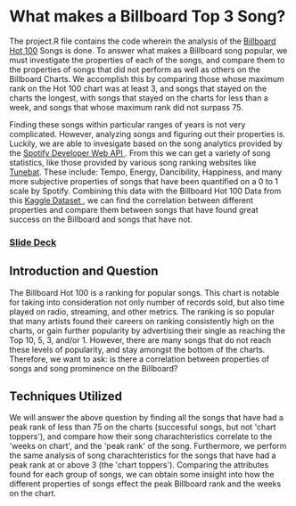 # What makes a Billboard Top 3 Song?
 The project.R file contains the code wherein the analysis of the <a href = https://www.billboard.com/charts/hot-100/>Billboard Hot 100</a> Songs is done. To answer what makes a Billboard song popular, we must investigate the properties of each of the songs, and compare them to the properties of songs that did not perform as well as others on the Billboard Charts. We accomplish this by comparing those whose maximum rank on the Hot 100 chart was at least 3, and songs that stayed on the charts the longest, with songs that stayed on the charts for less than a week, and songs that whose maximum rank did not surpass 75.

 Finding these songs within particular ranges of years is not very complicated. However, analyzing songs and figuring out their properties is. Luckily, we are able to 
invesigate based on the song analytics provided by the <a href=https://developer.spotify.com/documentation/web-api/reference/#/operations/get-playlist> Spotify Developer Web API </a>. From this we can get a variety of song statistics, like those provided by various song ranking websites like <a href=https://tunebat.com/> Tunebat</a>. These include: Tempo, Energy, Dancibility, Happiness, and many more subjective properties of songs that have been quantified on a 0 to 1 scale by Spotify. Combining this data with the Billboard Hot 100 Data from this <a href=https://www.kaggle.com/datasets/dhruvildave/billboard-the-hot-100-songs> Kaggle Dataset </a>, we can find the correlation between different properties and compare them between songs that have found great success on the Billboard and songs that have not. 


### [Slide Deck](https://docs.google.com/presentation/d/1cGgpLqONIsODmYG46yCfOVgKW3p2KcB3OZm1x5-XH34/edit?usp=sharing)

## Introduction and Question
The Billboard Hot 100 is a ranking for popular songs. This chart is notable for taking into consideration not only number of records sold, but also time played on radio, streaming, and other metrics. The ranking is so popular that many artists found their careers on ranking consistently high on the charts, or gain further popularity by advertising their single as reaching the Top 10, 5, 3, and/or 1. However, there are many songs that do not reach these levels of popularity, and stay amongst the bottom of the charts. Therefore, we want to ask: is there a correlation between properties of songs and song prominence on the Billboard?

## Techniques Utilized
We will answer the above question by finding all the songs that have had a peak rank of less than 75 on the charts (successful songs, but not 'chart toppers'), and compare how their song charachteristics correlate to the 'weeks on chart', and the 'peak rank' of the song. Furthermore, we perform the same analysis of song charachteristics for the songs that have had a peak rank at or above 3 (the 'chart toppers'). Comparing the attributes found for each group of songs, we can obtain some insight into how the different properties of songs effect the peak Billboard rank and the weeks on the chart.

<!-- 
## Analyzing the Chart Musical Trends-- 
 *See behavior of musical charachterstics on charts over time, just for baseline. 
## Analyzing Bottom of Charts--
 * Songs that have not broken the peaks, what are their attributes over the years?
 * What are some commonalities between their properties?
 * Show Correlation table and graphs, Show change in correlations over years, or 
something over the years.

## Analyzing the top of Charts--
* Songs that have broken the 3 peak, what are their attributes over the years. What are some Commonalities?
* Correlation Table from section, show change over the years. 

## Takeaway
We can see that while correlation doesnt reflect causation--it's highly likely that the music is 

## Future Works
Extend by being able to abstact to other critical playlists, and incoporate an AI to try and predict what types of songs will be popular in the future?




-->



